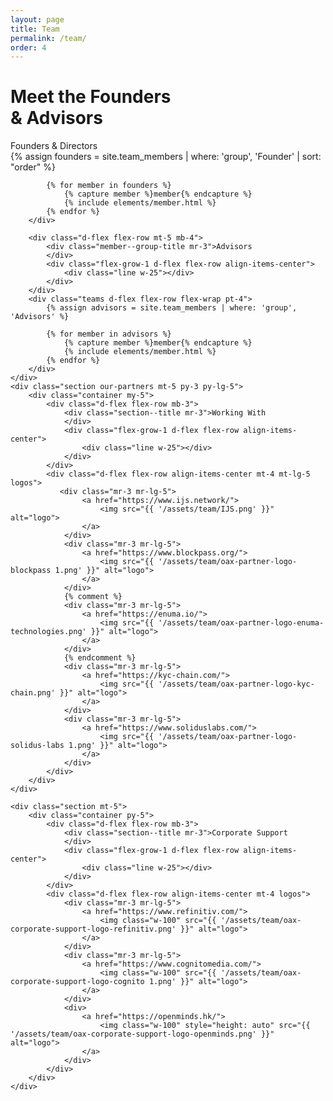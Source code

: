 ```yaml
---
layout: page
title: Team
permalink: /team/
order: 4
---
```

<div class="d-flex flex-column">
    <div class="container d-flex flex-column flex-lg-row flex-grow-1 pb-0 pb-lg-4" style="z-index: 1;">
        <h1 class="page-title blue1 w-75 w-lg-50">
            <div class="animate__animated animate__fadeInUp">Meet the Founders <br/>& Advisors</div>
        </h1>
    </div>
</div>
<div class="bg-white pt-4 pt-lg-5">
    <div class="container">
        <div class="d-flex flex-row mb-4 mt-5">
            <div class="member--group-title mr-3">Founders & Directors
            </div>
            <div class="flex-grow-1 d-flex flex-row align-items-center">
                <div class="line w-25"></div>
            </div>
        </div>
        <div class="teams d-flex flex-row flex-wrap pt-4">
            {% assign founders = site.team_members | where: 'group', 'Founder' | sort: "order" %}
        
            {% for member in founders %}    
                {% capture member %}member{% endcapture %}
                {% include elements/member.html %}
            {% endfor %}
        </div>
        
        <div class="d-flex flex-row mt-5 mb-4">
            <div class="member--group-title mr-3">Advisors
            </div>
            <div class="flex-grow-1 d-flex flex-row align-items-center">
                <div class="line w-25"></div>
            </div>
        </div>
        <div class="teams d-flex flex-row flex-wrap pt-4">
            {% assign advisors = site.team_members | where: 'group', 'Advisors' %}
        
            {% for member in advisors %}    
                {% capture member %}member{% endcapture %}
                {% include elements/member.html %}
            {% endfor %}
        </div>
    </div>
    <div class="section our-partners mt-5 py-3 py-lg-5">
        <div class="container my-5">
            <div class="d-flex flex-row mb-3">
                <div class="section--title mr-3">Working With
                </div>
                <div class="flex-grow-1 d-flex flex-row align-items-center">
                    <div class="line w-25"></div>
                </div>
            </div>
            <div class="d-flex flex-row align-items-center mt-4 mt-lg-5 logos">
               <div class="mr-3 mr-lg-5">
                    <a href="https://www.ijs.network/">
                        <img src="{{ '/assets/team/IJS.png' }}" alt="logo">
                    </a>
                </div>
                <div class="mr-3 mr-lg-5">
                    <a href="https://www.blockpass.org/">
                        <img src="{{ '/assets/team/oax-partner-logo-blockpass 1.png' }}" alt="logo">
                    </a> 
                </div>
                {% comment %}
                <div class="mr-3 mr-lg-5">
                    <a href="https://enuma.io/">
                        <img src="{{ '/assets/team/oax-partner-logo-enuma-technologies.png' }}" alt="logo">
                    </a>
                </div>
                {% endcomment %}
                <div class="mr-3 mr-lg-5">
                    <a href="https://kyc-chain.com/">
                        <img src="{{ '/assets/team/oax-partner-logo-kyc-chain.png' }}" alt="logo">
                    </a>
                </div>
                <div class="mr-3 mr-lg-5">
                    <a href="https://www.soliduslabs.com/">
                        <img src="{{ '/assets/team/oax-partner-logo-solidus-labs 1.png' }}" alt="logo">
                    </a>
                </div>
            </div>
        </div>
    </div>

    <div class="section mt-5">
        <div class="container py-5">
            <div class="d-flex flex-row mb-3">
                <div class="section--title mr-3">Corporate Support
                </div>
                <div class="flex-grow-1 d-flex flex-row align-items-center">
                    <div class="line w-25"></div>
                </div>
            </div>
            <div class="d-flex flex-row align-items-center mt-4 logos">
                <div class="mr-3 mr-lg-5">
                    <a href="https://www.refinitiv.com/">
                        <img class="w-100" src="{{ '/assets/team/oax-corporate-support-logo-refinitiv.png' }}" alt="logo">
                    </a>
                </div>
                <div class="mr-3 mr-lg-5">
                    <a href="https://www.cognitomedia.com/">
                        <img class="w-100" src="{{ '/assets/team/oax-corporate-support-logo-cognito 1.png' }}" alt="logo">
                    </a>
                </div>
                <div>
                    <a href="https://openminds.hk/">
                        <img class="w-100" style="height: auto" src="{{ '/assets/team/oax-corporate-support-logo-openminds.png' }}" alt="logo">
                    </a>
                </div>
            </div>
        </div>
    </div>
</div>